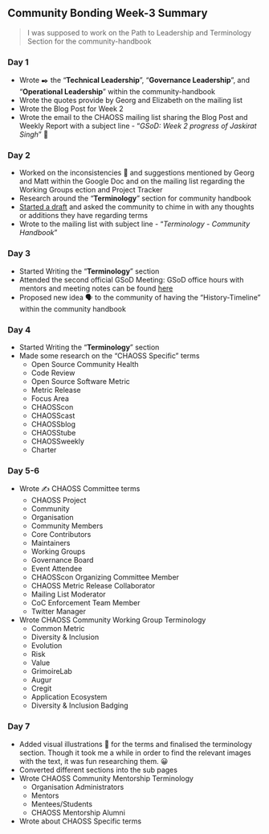 ## Community Bonding Week-3 Summary
> I was supposed to work on the Path to Leadership and Terminology Section for the community-handbook

### Day 1
* Wrote :black_nib: the “**Technical Leadership**”, “**Governance Leadership**”, and “**Operational Leadership**” within the community-handbook
* Wrote the quotes provide by Georg and Elizabeth on the mailing list
* Wrote the Blog Post for Week 2
* Wrote the email to the CHAOSS mailing list  sharing the Blog Post and Weekly Report with a subject line - “*GSoD: Week 2 progress of Jaskirat Singh*” :rocket:

### Day 2
* Worked on the inconsistencies :receipt: and suggestions mentioned by Georg and Matt within the Google Doc and on the mailing list regarding the Working Groups ection and Project Tracker
* Research around the “**Terminology**” section for community handbook
* [Started a draft](https://docs.google.com/document/d/14Tmeh1wH2GZTW81sL9r-_qEtTaK0zce7fi3-K_luW7w/edit?usp=sharing) and asked the community to chime in with any thoughts or additions they have regarding terms
* Wrote to the mailing list with subject line - “*Terminology - Community Handbook*”

### Day 3
* Started Writing the “**Terminology**” section
* Attended the second official GSoD Meeting: GSoD office hours with mentors and meeting notes can be found [here](https://github.com/jaskiratsingh2000/Google-Season-of-Docs/blob/master/Meetings%20-%20GSoD%20Office%20Hours/Meet-2-2020-09-03.md)
* Proposed new idea :speaking_head: to the community of having the “History-Timeline” within the community handbook

### Day 4
* Started Writing the “**Terminology**” section
* Made some research on the “CHAOSS Specific” terms
  * Open Source Community Health
  * Code Review
  * Open Source Software Metric
  * Metric Release
  * Focus Area
  * CHAOSScon
  * CHAOSScast
  * CHAOSSblog
  * CHAOSStube
  * CHAOSSweekly
  * Charter
  
### Day 5-6
* Wrote :writing_hand: CHAOSS Committee terms
  * CHAOSS Project
  * Community
  * Organisation
  * Community Members
  * Core Contributors
  * Maintainers
  * Working Groups
  * Governance Board
  * Event Attendee
  * CHAOSScon Organizing Committee Member
  * CHAOSS Metric Release Collaborator
  * Mailing List Moderator
  * CoC Enforcement Team Member
  * Twitter Manager
* Wrote CHAOSS Community Working Group Terminology
  * Common Metric
  * Diversity & Inclusion
  * Evolution
  * Risk
  * Value
  * GrimoireLab
  * Augur
  * Cregit
  * Application Ecosystem
  * Diversity & Inclusion Badging
  
### Day 7
* Added visual illustrations :angel: for the terms and finalised the terminology section. Though it took me a while in order to find the relevant images with the text, it was fun researching them. :grinning:
* Converted different sections into the sub pages
* Wrote CHAOSS Community Mentorship Terminology
  * Organisation Administrators
  * Mentors
  * Mentees/Students
  * CHAOSS Mentorship Alumni
* Wrote about CHAOSS Specific terms

